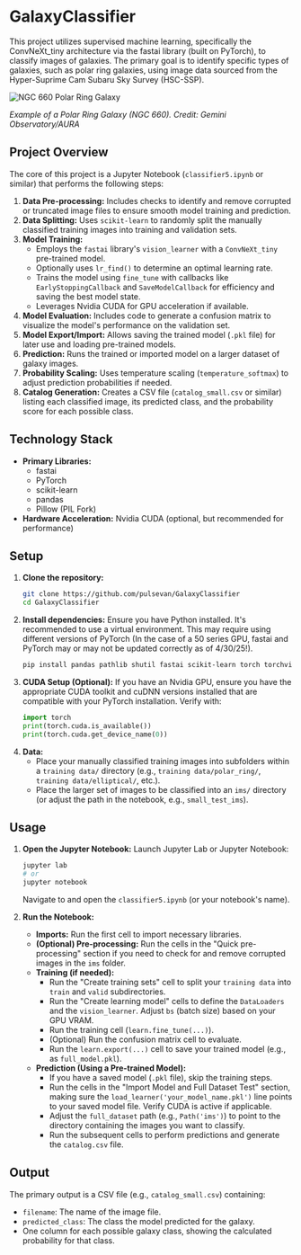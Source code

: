 # GalaxyClassifier

This project utilizes supervised machine learning, specifically the ConvNeXt_tiny architecture via the fastai library (built on PyTorch), to classify images of galaxies. The primary goal is to identify specific types of galaxies, such as polar ring galaxies, using image data sourced from the Hyper-Suprime Cam Subaru Sky Survey (HSC-SSP).

![NGC 660 Polar Ring Galaxy](https://upload.wikimedia.org/wikipedia/commons/thumb/9/9d/NGC_660_Polar_Galaxy_Gemini_Observatory.jpg/400px-NGC_660_Polar_Galaxy_Gemini_Observatory.jpg)

*Example of a Polar Ring Galaxy (NGC 660). Credit: Gemini Observatory/AURA*

## Project Overview

The core of this project is a Jupyter Notebook (`classifier5.ipynb` or similar) that performs the following steps:

1.  **Data Pre-processing:** Includes checks to identify and remove corrupted or truncated image files to ensure smooth model training and prediction.
2.  **Data Splitting:** Uses `scikit-learn` to randomly split the manually classified training images into training and validation sets.
3.  **Model Training:**
    * Employs the `fastai` library's `vision_learner` with a `ConvNeXt_tiny` pre-trained model.
    * Optionally uses `lr_find()` to determine an optimal learning rate.
    * Trains the model using `fine_tune` with callbacks like `EarlyStoppingCallback` and `SaveModelCallback` for efficiency and saving the best model state.
    * Leverages Nvidia CUDA for GPU acceleration if available.
4.  **Model Evaluation:** Includes code to generate a confusion matrix to visualize the model's performance on the validation set.
5.  **Model Export/Import:** Allows saving the trained model (`.pkl` file) for later use and loading pre-trained models.
6.  **Prediction:** Runs the trained or imported model on a larger dataset of galaxy images.
7.  **Probability Scaling:** Uses temperature scaling (`temperature_softmax`) to adjust prediction probabilities if needed.
8.  **Catalog Generation:** Creates a CSV file (`catalog_small.csv` or similar) listing each classified image, its predicted class, and the probability score for each possible class.

## Technology Stack

* **Primary Libraries:**
    * fastai
    * PyTorch
    * scikit-learn
    * pandas
    * Pillow (PIL Fork)
* **Hardware Acceleration:** Nvidia CUDA (optional, but recommended for performance)

## Setup

1.  **Clone the repository:**
    ```bash
    git clone https://github.com/pulsevan/GalaxyClassifier
    cd GalaxyClassifier
    ```
2.  **Install dependencies:** Ensure you have Python installed. It's recommended to use a virtual environment. This may require using different versions of PyTorch (In the case of a 50 series GPU, fastai and PyTorch may or may not be updated correctly as of 4/30/25!).
    ```bash
    pip install pandas pathlib shutil fastai scikit-learn torch torchvision torchaudio Pillow
    ```
3.  **CUDA Setup (Optional):** If you have an Nvidia GPU, ensure you have the appropriate CUDA toolkit and cuDNN versions installed that are compatible with your PyTorch installation. Verify with:
    ```python
    import torch
    print(torch.cuda.is_available())
    print(torch.cuda.get_device_name(0))
    ```
4.  **Data:**
    * Place your manually classified training images into subfolders within a `training data/` directory (e.g., `training data/polar_ring/`, `training data/elliptical/`, etc.).
    * Place the larger set of images to be classified into an `ims/` directory (or adjust the path in the notebook, e.g., `small_test_ims`).

## Usage

1.  **Open the Jupyter Notebook:** Launch Jupyter Lab or Jupyter Notebook:
    ```bash
    jupyter lab
    # or
    jupyter notebook
    ```
    Navigate to and open the `classifier5.ipynb` (or your notebook's name).

2.  **Run the Notebook:**
    * **Imports:** Run the first cell to import necessary libraries.
    * **(Optional) Pre-processing:** Run the cells in the "Quick pre-processing" section if you need to check for and remove corrupted images in the `ims` folder.
    * **Training (if needed):**
        * Run the "Create training sets" cell to split your `training data` into `train` and `valid` subdirectories.
        * Run the "Create learning model" cells to define the `DataLoaders` and the `vision_learner`. Adjust `bs` (batch size) based on your GPU VRAM.
        * Run the training cell (`learn.fine_tune(...)`).
        * (Optional) Run the confusion matrix cell to evaluate.
        * Run the `learn.export(...)` cell to save your trained model (e.g., as `full_model.pkl`).
    * **Prediction (Using a Pre-trained Model):**
        * If you have a saved model (`.pkl` file), skip the training steps.
        * Run the cells in the "Import Model and Full Dataset Test" section, making sure the `load_learner('your_model_name.pkl')` line points to your saved model file. Verify CUDA is active if applicable.
        * Adjust the `full_dataset` path (e.g., `Path('ims')`) to point to the directory containing the images you want to classify.
        * Run the subsequent cells to perform predictions and generate the `catalog.csv` file.

## Output

The primary output is a CSV file (e.g., `catalog_small.csv`) containing:

* `filename`: The name of the image file.
* `predicted_class`: The class the model predicted for the galaxy.
* One column for each possible galaxy class, showing the calculated probability for that class.




